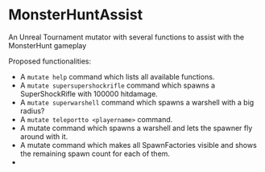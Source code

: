 # MonsterHuntAssist
An Unreal Tournament mutator with several functions to assist with the MonsterHunt gameplay

Proposed functionalities:
* A `mutate help` command which lists all available functions.
* A `mutate supersupershockrifle` command which spawns a SuperShockRifle with 100000 hitdamage.
* A `mutate superwarshell` command which spawns a warshell with a big radius?
* A `mutate teleportto <playername>` command.
* A mutate command which spawns a warshell and lets the spawner fly around with it.
* A mutate command which makes all SpawnFactories visible and shows the remaining spawn count for each of them.
* 

